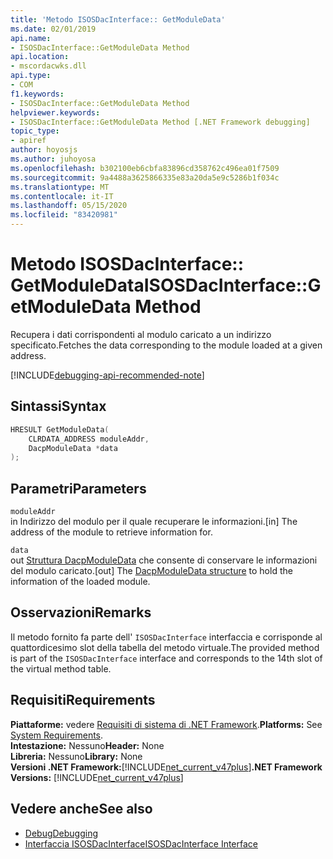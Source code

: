 ```yaml
---
title: 'Metodo ISOSDacInterface:: GetModuleData'
ms.date: 02/01/2019
api.name:
- ISOSDacInterface::GetModuleData Method
api.location:
- mscordacwks.dll
api.type:
- COM
f1.keywords:
- ISOSDacInterface::GetModuleData Method
helpviewer.keywords:
- ISOSDacInterface::GetModuleData Method [.NET Framework debugging]
topic_type:
- apiref
author: hoyosjs
ms.author: juhoyosa
ms.openlocfilehash: b302100eb6cbfa83896cd358762c496ea01f7509
ms.sourcegitcommit: 9a4488a3625866335e83a20da5e9c5286b1f034c
ms.translationtype: MT
ms.contentlocale: it-IT
ms.lasthandoff: 05/15/2020
ms.locfileid: "83420981"
---
```

# <a name="isosdacinterfacegetmoduledata-method"></a><span data-ttu-id="8c417-102">Metodo ISOSDacInterface:: GetModuleData</span><span class="sxs-lookup"><span data-stu-id="8c417-102">ISOSDacInterface::GetModuleData Method</span></span>

<span data-ttu-id="8c417-103">Recupera i dati corrispondenti al modulo caricato a un indirizzo specificato.</span><span class="sxs-lookup"><span data-stu-id="8c417-103">Fetches the data corresponding to the module loaded at a given address.</span></span>

[!INCLUDE[debugging-api-recommended-note](../../../../includes/debugging-api-recommended-note.md)]

## <a name="syntax"></a><span data-ttu-id="8c417-104">Sintassi</span><span class="sxs-lookup"><span data-stu-id="8c417-104">Syntax</span></span>

```cpp
HRESULT GetModuleData(
    CLRDATA_ADDRESS moduleAddr,
    DacpModuleData *data
);
```

## <a name="parameters"></a><span data-ttu-id="8c417-105">Parametri</span><span class="sxs-lookup"><span data-stu-id="8c417-105">Parameters</span></span>

`moduleAddr`\
<span data-ttu-id="8c417-106">in Indirizzo del modulo per il quale recuperare le informazioni.</span><span class="sxs-lookup"><span data-stu-id="8c417-106">[in] The address of the module to retrieve information for.</span></span>

`data`\
<span data-ttu-id="8c417-107">out [Struttura DacpModuleData](dacpmoduledata-structure.md) che consente di conservare le informazioni del modulo caricato.</span><span class="sxs-lookup"><span data-stu-id="8c417-107">[out] The [DacpModuleData structure](dacpmoduledata-structure.md) to hold the information of the loaded module.</span></span>

## <a name="remarks"></a><span data-ttu-id="8c417-108">Osservazioni</span><span class="sxs-lookup"><span data-stu-id="8c417-108">Remarks</span></span>

<span data-ttu-id="8c417-109">Il metodo fornito fa parte dell' `ISOSDacInterface` interfaccia e corrisponde al quattordicesimo slot della tabella del metodo virtuale.</span><span class="sxs-lookup"><span data-stu-id="8c417-109">The provided method is part of the `ISOSDacInterface` interface and corresponds to the 14th slot of the virtual method table.</span></span>

## <a name="requirements"></a><span data-ttu-id="8c417-110">Requisiti</span><span class="sxs-lookup"><span data-stu-id="8c417-110">Requirements</span></span>

<span data-ttu-id="8c417-111">**Piattaforme:** vedere [Requisiti di sistema di .NET Framework](../../get-started/system-requirements.md).</span><span class="sxs-lookup"><span data-stu-id="8c417-111">**Platforms:** See [System Requirements](../../get-started/system-requirements.md).</span></span>  
<span data-ttu-id="8c417-112">**Intestazione:** Nessuno</span><span class="sxs-lookup"><span data-stu-id="8c417-112">**Header:** None</span></span>  
<span data-ttu-id="8c417-113">**Libreria:** Nessuno</span><span class="sxs-lookup"><span data-stu-id="8c417-113">**Library:** None</span></span>  
<span data-ttu-id="8c417-114">**Versioni .NET Framework:**[!INCLUDE[net_current_v47plus](../../../../includes/net-current-v47plus.md)]</span><span class="sxs-lookup"><span data-stu-id="8c417-114">**.NET Framework Versions:** [!INCLUDE[net_current_v47plus](../../../../includes/net-current-v47plus.md)]</span></span>  

## <a name="see-also"></a><span data-ttu-id="8c417-115">Vedere anche</span><span class="sxs-lookup"><span data-stu-id="8c417-115">See also</span></span>

- [<span data-ttu-id="8c417-116">Debug</span><span class="sxs-lookup"><span data-stu-id="8c417-116">Debugging</span></span>](index.md)
- [<span data-ttu-id="8c417-117">Interfaccia ISOSDacInterface</span><span class="sxs-lookup"><span data-stu-id="8c417-117">ISOSDacInterface Interface</span></span>](isosdacinterface-interface.md)
